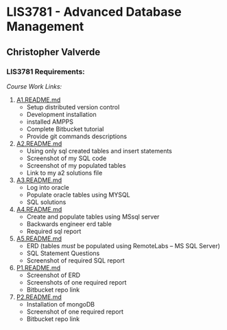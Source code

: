 # LIS3781 - Advanced Database Management

## Christopher Valverde

### LIS3781 Requirements:

*Course Work Links:*

1. [A1.README.md](a1/README.md "My A1 READme.md file")
    * Setup distributed version control
    * Development installation
    * installed AMPPS
    * Complete Bitbucket tutorial
    * Provide git commands descriptions
2. [A2.README.md](a2/README.md "My A2 READme.md file")
    * Using only sql created tables and insert statements
    * Screenshot of my SQL code
    * Screenshot of my populated tables
    * Link to my a2 solutions file
3. [A3.README.md](a3/README.md "My A3 READme.md file")
    * Log into oracle
    * Populate oracle tables using MYSQL
    * SQL solutions
4. [A4.README.md](a4/README.md "My A4 READme.md file")
    * Create and populate tables using MSsql server
    * Backwards engineer erd table
    * Required sql report
5. [A5.README.md](a5/README.md "My A5 READme.md file")
    * ERD (tables *must* be populated using RemoteLabs – MS SQL Server)
    * SQL Statement Questions
    * Screenshot of required SQL report
6. [P1.README.md](p1/README.md "My p1 READme.md file")
    * Screenshot of ERD
    * Screenshots of one required report
    * Bitbucket repo link 
7. [P2.README.md](p2/README.md "My p2 READme.md file")
    * Installation of mongoDB
    * Screenshot of one required report
    * Bitbucket repo link






